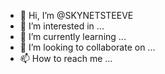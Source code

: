 - 👋 Hi, I’m @SKYNETSTEEVE
- 👀 I’m interested in ...
- 🌱 I’m currently learning ...
- 💞️ I’m looking to collaborate on ...
- 📫 How to reach me ...

<!---
SKYNETSTEEVE/SKYNETSTEEVE is a ✨ special ✨ repository because its `README.md` (this file) appears on your GitHub profile.
You can click the Preview link to take a look at your changes.
--->
